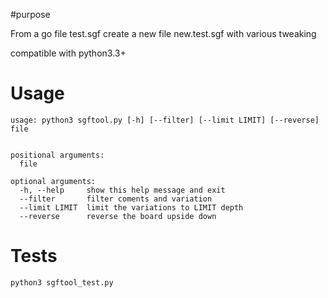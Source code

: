 #purpose

From a go file test.sgf create a new file new.test.sgf with various tweaking

compatible with python3.3+


# Usage

    usage: python3 sgftool.py [-h] [--filter] [--limit LIMIT] [--reverse] file


    positional arguments:
      file

    optional arguments:
      -h, --help     show this help message and exit
      --filter       filter coments and variation
      --limit LIMIT  limit the variations to LIMIT depth
      --reverse      reverse the board upside down
  
# Tests

    python3 sgftool_test.py
